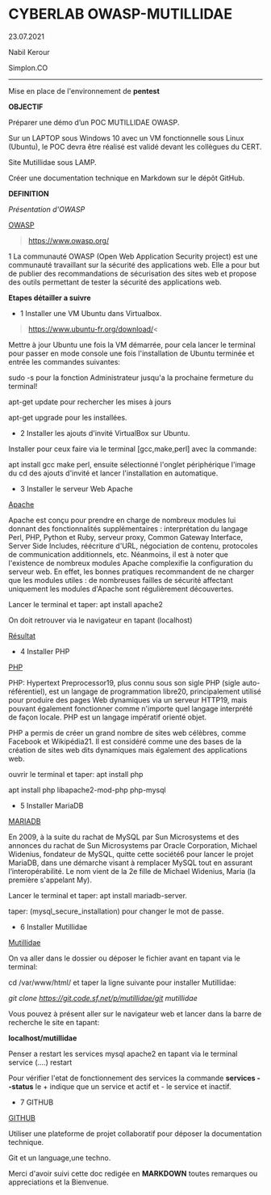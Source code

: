 # CYBERLAB OWASP-MUTILLIDAE
23.07.2021

Nabil Kerour

Simplon.CO
__________
Mise en place de l'environnement de **pentest**

**OBJECTIF**

Préparer une démo d’un POC MUTILLIDAE OWASP.

Sur un LAPTOP sous Windows 10 avec un VM fonctionnelle sous Linux (Ubuntu), le POC devra être réalisé est validé devant les collègues du CERT.

Site Mutillidae sous LAMP.

Créer une documentation technique en Markdown sur le dépôt GitHub.

**DEFINITION**

*Présentation d'OWASP*

[OWASP](image/téléchargement.htm)

>https://www.owasp.org/

1 La communauté OWASP (Open Web Application Security project) est une communauté travaillant sur la sécurité des
applications web. Elle a pour but de publier des recommandations de sécurisation des sites web et
propose des outils permettant de tester la sécurité des applications web.

**Etapes détailler a suivre**

* 1 Installer une VM Ubuntu dans Virtualbox.

>https://www.ubuntu-fr.org/download/< 

Mettre à jour Ubuntu une fois la VM démarrée, pour cela lancer le terminal pour passer en mode console une fois l'installation de Ubuntu terminée et entrée les commandes suivantes:

sudo -s pour la fonction Administrateur jusqu'a la prochaine fermeture du terminal!

 apt-get update pour rechercher les mises à jours
 
 apt-get upgrade pour les installées.

* 2  Installer les ajouts d'invité VirtualBox
sur Ubuntu.

Installer pour ceux faire via le terminal [gcc,make,perl] avec la commande:

 apt install gcc make perl, ensuite sélectionné l'onglet périphérique l'image du cd des ajouts d'invité et lancer l'installation en automatique. 

* 3  Installer le serveur Web Apache

[Apache](image/téléchargement2.png)

Apache est conçu pour prendre en charge de nombreux modules lui donnant des fonctionnalités supplémentaires : interprétation du langage Perl, PHP, Python et Ruby, serveur proxy, Common Gateway Interface, Server Side Includes, réécriture d'URL, négociation de contenu, protocoles de communication additionnels, etc. Néanmoins, il est à noter que l'existence de nombreux modules Apache complexifie la configuration du serveur web. En effet, les bonnes pratiques recommandent de ne charger que les modules utiles : de nombreuses failles de sécurité affectant uniquement les modules d'Apache sont régulièrement découvertes.

Lancer le terminal et taper: apt install apache2

On doit retrouver via le navigateur en tapant (localhost)

[Résultat](téléchargement2.png)

* 4 Installer PHP

[PHP](image/téléchargement3.jpg)

PHP: Hypertext Preprocessor19, plus connu sous son sigle PHP (sigle auto-référentiel), est un langage de programmation libre20, principalement utilisé pour produire des pages Web dynamiques via un serveur HTTP19, mais pouvant également fonctionner comme n'importe quel langage interprété de façon locale. PHP est un langage impératif orienté objet.

PHP a permis de créer un grand nombre de sites web célèbres, comme Facebook et Wikipédia21. Il est considéré comme une des bases de la création de sites web dits dynamiques mais également des applications web.

ouvrir le terminal et taper: apt install php

apt install php libapache2-mod-php php-mysql

* 5 Installer MariaDB

[MARIADB](image/téléchargement.jpg)

En 2009, à la suite du rachat de MySQL par Sun Microsystems et des annonces du rachat de Sun Microsystems par Oracle Corporation, Michael Widenius, fondateur de MySQL, quitte cette société6 pour lancer le projet MariaDB, dans une démarche visant à remplacer MySQL tout en assurant l’interopérabilité. Le nom vient de la 2e fille de Michael Widenius, Maria (la première s'appelant My).

Lancer le terminal et taper: apt install mariadb-server.

taper: (mysql_secure_installation) pour changer le mot de passe. 

* 6 Installer Mutillidae

[Mutillidae](image/06.jpg)

On va aller dans le dossier ou déposer le fichier avant en tapant via le terminal:

cd /var/www/html/ et taper la ligne suivante pour installer Mutillidae:

*git clone https://git.code.sf.net/p/mutillidae/git mutillidae*

Vous pouvez à présent aller sur le navigateur web et lancer dans la barre de recherche le site en tapant:

**localhost/mutillidae**

Penser a restart les services mysql apache2 en tapant via le terminal service (....) restart
 
Pour vérifier l'etat de fonctionnement des services la commande **services --status** le + indique que un service et actif et - le service et inactif.

* 7 GITHUB
  
[GITHUB](image/téléchargement4.png)

  Utiliser une plateforme de projet collaboratif pour déposer la documentation technique.  

Git et un language,une techno.

Merci d'avoir suivi cette doc redigée en **MARKDOWN** toutes remarques ou appreciations et la Bienvenue.

